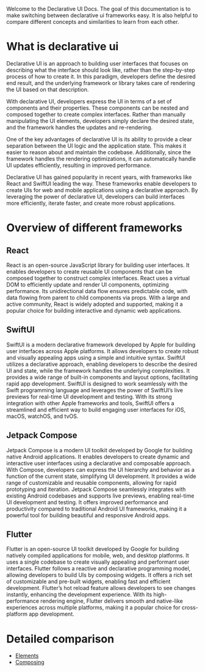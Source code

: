 Welcome to the Declarative UI Docs. The goal of this documentation is to make switching between declarative ui frameworks easy. It is also helpful to compare different concepts and similarities to learn from each other.

# What is declarative ui

Declarative UI is an approach to building user interfaces that focuses on describing what the interface should look like, rather than the step-by-step process of how to create it. In this paradigm, developers define the desired end result, and the underlying framework or library takes care of rendering the UI based on that description.

With declarative UI, developers express the UI in terms of a set of components and their properties. These components can be nested and composed together to create complex interfaces. Rather than manually manipulating the UI elements, developers simply declare the desired state, and the framework handles the updates and re-rendering.

One of the key advantages of declarative UI is its ability to provide a clear separation between the UI logic and the application state. This makes it easier to reason about and maintain the codebase. Additionally, since the framework handles the rendering optimizations, it can automatically handle UI updates efficiently, resulting in improved performance.

Declarative UI has gained popularity in recent years, with frameworks like React and SwiftUI leading the way. These frameworks enable developers to create UIs for web and mobile applications using a declarative approach. By leveraging the power of declarative UI, developers can build interfaces more efficiently, iterate faster, and create more robust applications.

# Overview of different frameworks

## React
React is an open-source JavaScript library for building user interfaces. It enables developers to create reusable UI components that can be composed together to construct complex interfaces. React uses a virtual DOM to efficiently update and render UI components, optimizing performance. Its unidirectional data flow ensures predictable code, with data flowing from parent to child components via props. With a large and active community, React is widely adopted and supported, making it a popular choice for building interactive and dynamic web applications.

## SwiftUI
SwiftUI is a modern declarative framework developed by Apple for building user interfaces across Apple platforms. It allows developers to create robust and visually appealing apps using a simple and intuitive syntax. SwiftUI utilizes a declarative approach, enabling developers to describe the desired UI and state, while the framework handles the underlying complexities. It provides a wide range of built-in components and layout options, facilitating rapid app development. SwiftUI is designed to work seamlessly with the Swift programming language and leverages the power of SwiftUI’s live previews for real-time UI development and testing. With its strong integration with other Apple frameworks and tools, SwiftUI offers a streamlined and efficient way to build engaging user interfaces for iOS, macOS, watchOS, and tvOS.

## Jetpack Compose
Jetpack Compose is a modern UI toolkit developed by Google for building native Android applications. It enables developers to create dynamic and interactive user interfaces using a declarative and composable approach. With Compose, developers can express the UI hierarchy and behavior as a function of the current state, simplifying UI development. It provides a wide range of customizable and reusable components, allowing for rapid prototyping and iteration. Jetpack Compose seamlessly integrates with existing Android codebases and supports live previews, enabling real-time UI development and testing. It offers improved performance and productivity compared to traditional Android UI frameworks, making it a powerful tool for building beautiful and responsive Android apps.

## Flutter
Flutter is an open-source UI toolkit developed by Google for building natively compiled applications for mobile, web, and desktop platforms. It uses a single codebase to create visually appealing and performant user interfaces. Flutter follows a reactive and declarative programming model, allowing developers to build UIs by composing widgets. It offers a rich set of customizable and pre-built widgets, enabling fast and efficient development. Flutter’s hot reload feature allows developers to see changes instantly, enhancing the development experience. With its high-performance rendering engine, Flutter delivers smooth and native-like experiences across multiple platforms, making it a popular choice for cross-platform app development.

# Detailed comparison 

* [Elements](./docs/elements)
* [Composing](./docs/composing)
